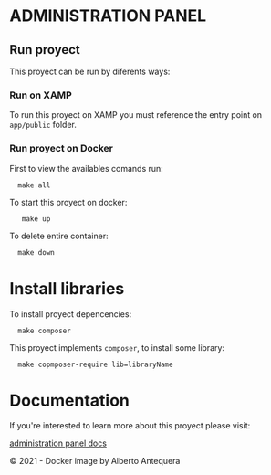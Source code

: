 # ADMINISTRATION PANEL

## Run proyect

This proyect can be run by diferents ways:

### Run on XAMP

To run this proyect on XAMP you must reference the entry point on `app/public` folder.

### Run proyect on Docker

First to view the availables comands run:

```
  make all
```

To start this proyect on docker:

```
   make up
```

To delete entire container:
```
  make down
```


# Install libraries

To install proyect depencencies:

```
  make composer
```

This proyect implements `composer`, to install some library:

```
  make copmposer-require lib=libraryName
```

# Documentation

If you're interested to learn more about this proyect please visit: 

[administration panel docs](https://joserider.github.io/administration-panel-docs)




© 2021 - Docker image by Alberto Antequera 
